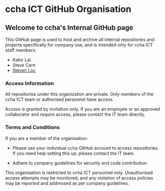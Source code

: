 # ccha ICT GitHub Organisation
## Welcome to ccha's Internal GitHub page

This GitHub page is used to host and archive all internal repositories and projects specifically for company use, and is intended only for ccha ICT staff members:

- Kabir Lal
- Steve Cant
- [Steven Loc](https://github.com/ccha-StevenL)


### Access Information
All repositories under this organization are private. Only members of the ccha ICT team or authorised personnel have access.

Access is granted by invitation only. If you are an employee or an approved collaborator and require access, please contact the IT team directly.

### Terms and Conditions
If you are a member of the organisation:

- Please use your individual ccha GitHub account to access repositories. If you need help setting this up, please contact the IT team.

- Adhere to company guidelines for security and code contribution.

This organisation is restricted to ccha ICT personnel only. Unauthorised access attempts may be monitored, and any violation of access policies may be reported and addressed as per company guidelines. 
